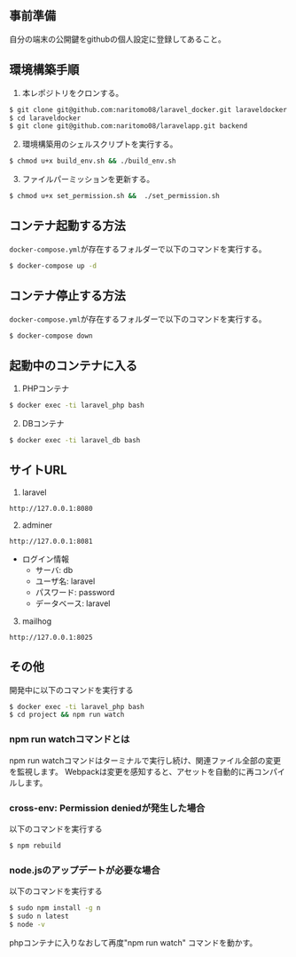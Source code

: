 ## 事前準備

自分の端末の公開鍵をgithubの個人設定に登録してあること。

## 環境構築手順

1. 本レポジトリをクロンする。

```bash
$ git clone git@github.com:naritomo08/laravel_docker.git laraveldocker
$ cd laraveldocker
$ git clone git@github.com:naritomo08/laravelapp.git backend
```

2. 環境構築用のシェルスクリプトを実行する。

```bash
$ chmod u+x build_env.sh && ./build_env.sh
```

3. ファイルパーミッションを更新する。

```bash
$ chmod u+x set_permission.sh &&  ./set_permission.sh
```

## コンテナ起動する方法

`docker-compose.yml`が存在するフォルダーで以下のコマンドを実行する。

```bash
$ docker-compose up -d
```

## コンテナ停止する方法

`docker-compose.yml`が存在するフォルダーで以下のコマンドを実行する。

```bash
$ docker-compose down
```


## 起動中のコンテナに入る

1. PHPコンテナ

```bash
$ docker exec -ti laravel_php bash
```

2. DBコンテナ

```bash
$ docker exec -ti laravel_db bash
```

## サイトURL

1. laravel

```
http://127.0.0.1:8080
```

2. adminer

```
http://127.0.0.1:8081
```

* ログイン情報
  - サーバ: db
  - ユーザ名: laravel
  - パスワード: password
  - データベース: laravel

3. mailhog

```
http://127.0.0.1:8025
```

## その他

開発中に以下のコマンドを実行する

```bash
$ docker exec -ti laravel_php bash
$ cd project && npm run watch
```

### npm run watchコマンドとは

npm run watchコマンドはターミナルで実行し続け、関連ファイル全部の変更を監視します。
Webpackは変更を感知すると、アセットを自動的に再コンパイルします。

### cross-env: Permission deniedが発生した場合

以下のコマンドを実行する

```bash
$ npm rebuild
```

### node.jsのアップデートが必要な場合

以下のコマンドを実行する

```bash
$ sudo npm install -g n
$ sudo n latest
$ node -v
```

phpコンテナに入りなおして再度"npm run watch"
コマンドを動かす。
